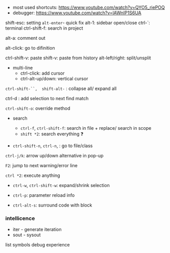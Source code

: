 - most used shortcuts: https://www.youtube.com/watch?v=QYO5_riePOQ
- debugger: https://www.youtube.com/watch?v=lAWnIP1S6UA

shift-esc: setting
`alt-enter`- quick fix
alt-1: sidebar open/close
ctrl-`: terminal
ctrl-shift-f: search in project

alt-a: comment out

alt-click: go to difinition

ctrl-shift-v: paste
shift-v: paste from history
alt-left/right: split/unsplit

- multi-line
  - ctrl-click: add cursor
  - ctrl-alt-up/down: vertical cursor

` ctrl-shift-``,  shift-alt- ` : collapse all/ expand all

ctrl-d : add selection to next find match

`ctrl-shift-o`: override method

- search

  - `ctrl-f`, `ctrl-shift-f`: search in file + replace/ search in scope
  - `shift *2`: search everything ❓

- `ctrl-shift-n`, `ctrl-n`, : go to file/class

`ctrl-j/k`: arrow up/down alternative in pop-up

`F2`: jump to next warning/error line

`ctrl *2`: execute anything

- `ctrl-w`, `ctrl-shift-w`: expand/shrink selection

- `ctrl-p`: parameter reload info
- `ctrl-alt-s`: surround code with block

### intellicence

- iter - generate iteration
- sout - sysout

list symbols
debug experience
